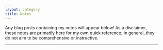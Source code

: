 ```yaml
---
layout: category
title: Notes
---
```


Any blog posts containing my notes will appear below! As a disclaimer, these notes are primarily here for my own quick reference; in general, they do not aim to be comprehensive or instructive.

-----
